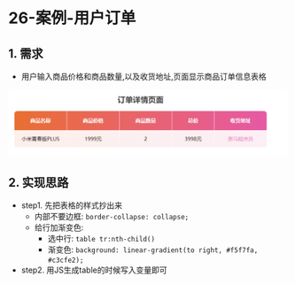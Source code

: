 # 26-案例-用户订单

## 1. 需求

- 用户输入商品价格和商品数量,以及收货地址,页面显示商品订单信息表格

![效果图](./img/效果图.png)

## 2. 实现思路

- step1. 先把表格的样式抄出来
  - 内部不要边框: `border-collapse: collapse;`
  - 给行加渐变色:
    - 选中行: `table tr:nth-child()`
    - 渐变色: `background: linear-gradient(to right, #f5f7fa, #c3cfe2);`
- step2. 用JS生成table的时候写入变量即可